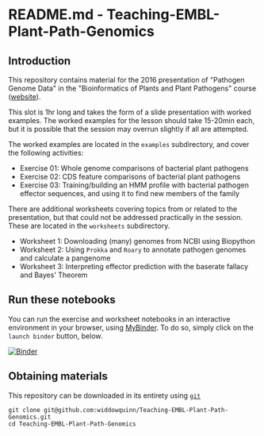 # README.md - Teaching-EMBL-Plant-Path-Genomics

## Introduction

This repository contains material for the 2016 presentation of "Pathogen Genome Data" in the "Bioinformatics of Plants and Plant Pathogens" course ([website](https://www.ebi.ac.uk/training/events/2016/bioinformatics-plants-and-plant-pathogens)).

This slot is 1hr long and takes the form of a slide presentation with worked examples. The worked examples for the lesson should take 15-20min each, but it is possible that the session may overrun slightly if all are attempted.

The worked examples are located in the `examples` subdirectory, and cover the following activities:

* Exercise 01: Whole genome comparisons of bacterial plant pathogens
* Exercise 02: CDS feature comparisons of bacterial plant pathogens
* Exercise 03: Training/building an HMM profile with bacterial pathogen effector sequences, and using it to find new members of the family

There are additional worksheets covering topics from or related to the presentation, but that could not be addressed practically in the session. These are located in the `worksheets` subdirectory.

* Worksheet 1: Downloading (many) genomes from NCBI using Biopython
* Worksheet 2: Using `Prokka` and `Roary` to annotate pathogen genomes and calculate a pangenome
* Worksheet 3: Interpreting effector prediction with the baserate fallacy and Bayes' Theorem

## Run these notebooks

You can run the exercise and worksheet notebooks in an interactive environment in your browser, using [MyBinder](http://mybinder.org). To do so, simply click on the `launch binder` button, below.

[![Binder](http://mybinder.org/badge.svg)](http://mybinder.org/repo/widdowquinn/Teaching-EMBL-Plant-Path-Genomics)


## Obtaining materials

This repository can be downloaded in its entirety using [`git`](http://blog.scottlowe.org/2015/01/14/non-programmer-git-intro/)

```
git clone git@github.com:widdowquinn/Teaching-EMBL-Plant-Path-Genomics.git
cd Teaching-EMBL-Plant-Path-Genomics
```
